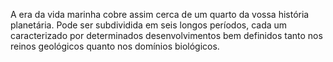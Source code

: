﻿A era da vida marinha cobre assim cerca de um quarto da vossa história planetária. Pode ser subdividida em seis longos períodos, cada um caracterizado por determinados desenvolvimentos bem definidos tanto nos reinos geológicos quanto nos domínios  biológicos.